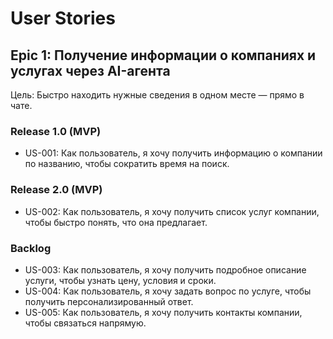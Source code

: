 # User Stories

## Epic 1: Получение информации о компаниях и услугах через AI-агента
Цель: Быстро находить нужные сведения в одном месте — прямо в чате.

### Release 1.0 (MVP)
- US-001: Как пользователь, я хочу получить информацию о компании по названию, чтобы сократить время на поиск.

### Release 2.0 (MVP)
- US-002: Как пользователь, я хочу получить список услуг компании, чтобы быстро понять, что она предлагает.

### Backlog
- US-003: Как пользователь, я хочу получить подробное описание услуги, чтобы узнать цену, условия и сроки.
- US-004: Как пользователь, я хочу задать вопрос по услуге, чтобы получить персонализированный ответ.
- US-005: Как пользователь, я хочу получить контакты компании, чтобы связаться напрямую.